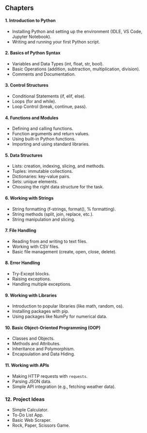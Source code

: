 
## Chapters

#### **1. Introduction to Python**
- Installing Python and setting up the environment (IDLE, VS Code, Jupyter Notebook).
- Writing and running your first Python script.

#### **2. Basics of Python Syntax**
- Variables and Data Types (int, float, str, bool).
- Basic Operations (addition, subtraction, multiplication, division).
- Comments and Documentation.

#### **3. Control Structures**
- Conditional Statements (if, elif, else).
- Loops (for and while).
- Loop Control (break, continue, pass).

#### **4. Functions and Modules**
- Defining and calling functions.
- Function arguments and return values.
- Using built-in Python functions.
- Importing and using standard libraries.

#### **5. Data Structures**
- Lists: creation, indexing, slicing, and methods.
- Tuples: immutable collections.
- Dictionaries: key-value pairs.
- Sets: unique elements.
- Choosing the right data structure for the task.

#### **6. Working with Strings**
- String formatting (f-strings, format(), % formatting).
- String methods (split, join, replace, etc.).
- String manipulation and slicing.

#### **7. File Handling**
- Reading from and writing to text files.
- Working with CSV files.
- Basic file management (create, open, close, delete).

#### **8. Error Handling**
- Try-Except blocks.
- Raising exceptions.
- Handling multiple exceptions.

#### **9. Working with Libraries**
- Introduction to popular libraries (like math, random, os).
- Installing packages with pip.
- Using packages like NumPy for numerical data.

#### **10. Basic Object-Oriented Programming (OOP)**
- Classes and Objects.
- Methods and Attributes.
- Inheritance and Polymorphism.
- Encapsulation and Data Hiding.

#### **11. Working with APIs**
- Making HTTP requests with `requests`.
- Parsing JSON data.
- Simple API integration (e.g., fetching weather data).
### **12. Project Ideas**
- Simple Calculator.
- To-Do List App.
- Basic Web Scraper.
- Rock, Paper, Scissors Game.